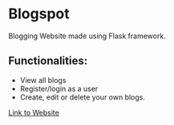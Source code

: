 # Blogspot
Blogging Website made using Flask framework.
## Functionalities:
* View all blogs
* Register/login as a user
* Create, edit or delete your own blogs.

[Link to Website](https://blogspot-flask.herokuapp.com/)